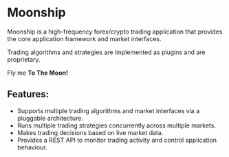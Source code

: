 # Moonship

Moonship is a high-frequency forex/crypto trading application that provides the
core application framework and market interfaces.

Trading algorithms and strategies are implemented as plugins and are proprietary.

Fly me **To The Moon!**

## Features:
- Supports multiple trading algorithms and market interfaces via a pluggable
  architecture.
- Runs multiple trading strategies concurrently across multiple markets.
- Makes trading decisions based on live market data.
- Provides a REST API to monitor trading activity and control application behaviour.
